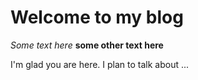 # Welcome to my blog

_Some text here_
**some other text here**

I'm glad you are here. I plan to talk about ...
